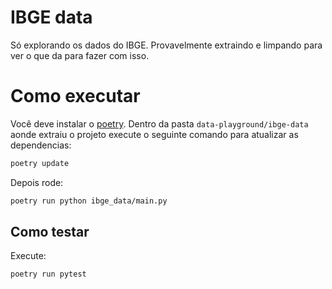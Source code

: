 # IBGE data
Só explorando os dados do IBGE. Provavelmente extraindo e limpando para ver o que da para fazer com isso.

# Como executar
Você deve instalar o [poetry](). Dentro da pasta `data-playground/ibge-data` aonde extraiu o projeto execute o seguinte comando para atualizar as dependencias:
```sh
poetry update
```
Depois rode:
```sh
poetry run python ibge_data/main.py
```

## Como testar
Execute:
```sh
poetry run pytest
```